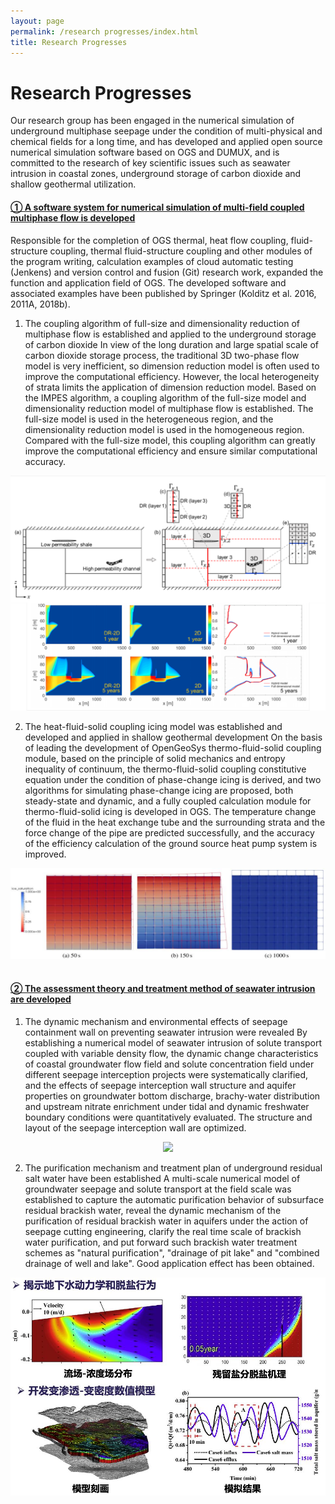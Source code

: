 ```yaml
---
layout: page
permalink: /research progresses/index.html
title: Research Progresses
---
```


# Research Progresses

Our research group has been engaged in the numerical simulation of underground multiphase seepage under the condition of multi-physical and chemical fields for a long time, and has developed and applied open source numerical simulation software based on OGS and DUMUX, and is committed to the research of key scientific issues such as seawater intrusion in coastal zones, underground storage of carbon dioxide and shallow geothermal utilization.<br>

#### [① A software system for numerical simulation of multi-field coupled multiphase flow is developed](https://fzuiot.site/)

Responsible for the completion of OGS thermal, heat flow coupling, fluid-structure coupling, thermal fluid-structure coupling and other modules of the program writing, calculation examples of cloud automatic testing (Jenkens) and version control and fusion (Git) research work, expanded the function and application field of OGS. The developed software and associated examples have been published by Springer (Kolditz et al. 2016, 2011A, 2018b).
1) The coupling algorithm of full-size and dimensionality reduction of multiphase flow is established and applied to the underground storage of carbon dioxide
In view of the long duration and large spatial scale of carbon dioxide storage process, the traditional 3D two-phase flow model is very inefficient, so dimension reduction model is often used to improve the computational efficiency. However, the local heterogeneity of strata limits the application of dimension reduction model. Based on the IMPES algorithm, a coupling algorithm of the full-size model and dimensionality reduction model of multiphase flow is established. The full-size model is used in the heterogeneous region, and the dimensionality reduction model is used in the homogeneous region. Compared with the full-size model, this coupling algorithm can greatly improve the computational efficiency and ensure similar computational accuracy.

<center>
<img src="/figures/1.png">
</center>

2) The heat-fluid-solid coupling icing model was established and developed and applied in shallow geothermal development
On the basis of leading the development of OpenGeoSys thermo-fluid-solid coupling module, based on the principle of solid mechanics and entropy inequality of continuum, the thermo-fluid-solid coupling constitutive equation under the condition of phase-change icing is derived, and two algorithms for simulating phase-change icing are proposed, both steady-state and dynamic, and a fully coupled calculation module for thermo-fluid-solid icing is developed in OGS. The temperature change of the fluid in the heat exchange tube and the surrounding strata and the force change of the pipe are predicted successfully, and the accuracy of the efficiency calculation of the ground source heat pump system is improved.

<center>
<img src="/figures/2.png">
</center>

<br>

#### [② The assessment theory and treatment method of seawater intrusion are developed](https://caihanlin.com/mypaper/modeling/202302COMAP.pdf)

1) The dynamic mechanism and environmental effects of seepage containment wall on preventing seawater intrusion were revealed
By establishing a numerical model of seawater intrusion of solute transport coupled with variable density flow, the dynamic change characteristics of coastal groundwater flow field and solute concentration field under different seepage interception projects were systematically clarified, and the effects of seepage interception wall structure and aquifer properties on groundwater bottom discharge, brachy-water distribution and upstream nitrate enrichment under tidal and dynamic freshwater boundary conditions were quantitatively evaluated. The structure and layout of the seepage interception wall are optimized.

<center>
<img src="/figuress/3.png">
</center>

2) The purification mechanism and treatment plan of underground residual salt water have been established
A multi-scale numerical model of groundwater seepage and solute transport at the field scale was established to capture the automatic purification behavior of subsurface residual brackish water, reveal the dynamic mechanism of the purification of residual brackish water in aquifers under the action of seepage cutting engineering, clarify the real time scale of brackish water purification, and put forward such brackish water treatment schemes as "natural purification", "drainage of pit lake" and "combined drainage of well and lake". Good application effect has been obtained.

<center>
<img src="/figures/4.png">
</center>

<br>

